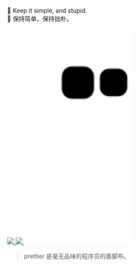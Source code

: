 🦮 Keep it simple, and stupid.<br/>
🐂 保持简单，保持拙朴。

<a href="#">
<image width='28%' src="https://github-readme-stats.vercel.app/api?username=hotoo&show_icons=true&include_all_commits=false&hide_border=true&hide=contribs&theme=vue" />
</a>
<a href="#">
<image width="20%" src="https://github-readme-stats.vercel.app/api/top-langs/?username=hotoo&theme=vue&show_icons=true&hide_border=true&hide=contribs&layout=compact" />
</a>
<a href="#">
<picture width='50%'>
  <source media="(prefers-color-scheme: dark)" srcset="https://raw.githubusercontent.com/hotoo/hotoo/output/github-contribution-grid-snake-dark.svg">
  <source media="(prefers-color-scheme: light)" srcset="https://raw.githubusercontent.com/hotoo/hotoo/output/github-contribution-grid-snake.svg">
  <img width='50%' alt="github contribution grid snake animation" src="https://raw.githubusercontent.com/hotoo/hotoo/output/github-contribution-grid-snake.svg">
</picture>
</a>



<p/><p/>

> prettier 是毫无品味的程序员的裹脚布。

<!--
div align="center">
<img alt="Github State" src="https://github-readme-stats.vercel.app/api?username=hotoo&show_icons=true&line_height=27&count_private=true&title_color=ffffff&text_color=c9cacc&icon_color=2bbc8a&bg_color=1d1f21" align="center" />
</div
-->

<!--
![Github Top Programing Language](https://github-readme-stats.vercel.app/api/top-langs/?username=hotoo&hide=java,html,tex&title_color=ffffff&text_color=c9cacc&icon_color=2bbc8a&bg_color=1d1f21&langs_count=3)
-->


<!--
**hotoo/hotoo** is a ✨ _special_ ✨ repository because its `README.md` (this file) appears on your GitHub profile.

Here are some ideas to get you started:

- 🔭 I’m currently working on ...
- 🌱 I’m currently learning ...
- 👯 I’m looking to collaborate on ...
- 🤔 I’m looking for help with ...
- 💬 Ask me about ...
- 📫 How to reach me: ...
- 😄 Pronouns: ...
- ⚡ Fun fact: ...
-->
